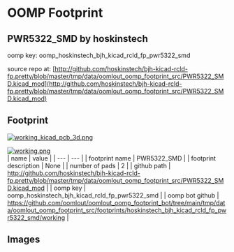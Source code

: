# OOMP Footprint  
## PWR5322_SMD  by hoskinstech  
  
oomp key: oomp_hoskinstech_bjh_kicad_rcld_fp_pwr5322_smd  
  
source repo at: [http://github.com/hoskinstech/bjh-kicad-rcld-fp.pretty/blob/master/tmp/data/oomlout_oomp_footprint_src/PWR5322_SMD.kicad_mod](http://github.com/hoskinstech/bjh-kicad-rcld-fp.pretty/blob/master/tmp/data/oomlout_oomp_footprint_src/PWR5322_SMD.kicad_mod)  
## Footprint  
  
[![working_kicad_pcb_3d.png](working_kicad_pcb_3d_600.png)](working_kicad_pcb_3d.png)  
  
[![working.png](working_600.png)](working.png)  
| name | value | 
| --- | --- | 
| footprint name | PWR5322_SMD | 
| footprint description | None | 
| number of pads | 2 | 
| github path | http://github.com/hoskinstech/bjh-kicad-rcld-fp.pretty/blob/master/tmp/data/oomlout_oomp_footprint_src/PWR5322_SMD.kicad_mod | 
| oomp key | oomp_hoskinstech_bjh_kicad_rcld_fp_pwr5322_smd | 
| oomp bot github | https://github.com/oomlout/oomlout_oomp_footprint_bot/tree/main/tmp/data/oomlout_oomp_footprint_src/footprints/hoskinstech_bjh_kicad_rcld_fp_pwr5322_smd/working | 
## Images  
